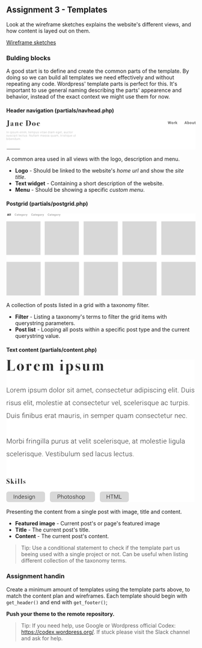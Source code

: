 ## Assignment 3 - Templates
Look at the wireframe sketches explains the website's different views, and how content is layed out on them.

[Wireframe sketches](documents/portfolio-theme-wireframes.pdf)

### Bulding blocks
A good start is to define and create the common parts of the template. By doing so we can build all templates we need effectively and without repeating any code. Wordpress' template parts is perfect for this. It's important to use general naming describing the parts' appearence and behavior, instead of the exact context we might use them for now.

#### Header navigation (partials/navhead.php)
![Header](images/header.png)

A common area used in all views with the logo, description and menu.

* **Logo** - Should be linked to the website's *home url* and show the *site title*.
* **Text widget** - Containing a short description of the website.
* **Menu** - Should be showing a specific *custom menu*.

#### Postgrid (partials/postgrid.php)
![Post grid](images/postgrid.png)

A collection of posts listed in a grid with a taxonomy filter.

* **Filter** - Listing a taxonomy's terms to filter the grid items with querystring parameters.
* **Post list** - Looping all posts within a specific post type and the current querystring value.

#### Text content (partials/content.php)
![Text Content](images/textcontent.png)

Presenting the content from a single post with image, title and content.

* **Featured image** - Current post's or page's featured image
* **Title** - The current post's title.
* **Content** - The current post's content.

> Tip: Use a conditional statement to check if the template part us beeing used with a single project or not. Can be useful when listing different collection of the taxonomy terms.

### Assignment handin
Create a minimum amount of templates using the template parts above, to match the content plan and wireframes. Each template should begin with `get_header()` and end with `get_footer()`;

**Push your theme to the remote repository.**

> Tip: If you need help, use Google or Wordpress official Codex: https://codex.wordpress.org/. If stuck please visit the Slack channel and ask for help.
